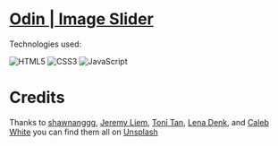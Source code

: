 # [Odin | Image Slider](https://ledathemis.github.io/odin-image-slider)

Technologies used:

![HTML5](https://img.shields.io/badge/html5-E34F26.svg?style=for-the-badge&logo=html5&logoColor=FFF)
![CSS3](https://img.shields.io/badge/css3-1572B6.svg?style=for-the-badge&logo=css3&logoColor=FFF)
![JavaScript](https://img.shields.io/badge/javascript-%23323330.svg?style=for-the-badge&logo=javascript&logoColor=%23F7DF1E)


# Credits
Thanks to 
<a href="https://unsplash.com/@shawnanggg?utm_source=unsplash&utm_medium=referral&utm_content=creditCopyText">shawnanggg</a>,
<a href="https://unsplash.com/@jeremyliem5?utm_source=unsplash&utm_medium=referral&utm_content=creditCopyText">Jeremy Liem</a>,
<a href="https://unsplash.com/@tonitan?utm_source=unsplash&utm_medium=referral&utm_content=creditCopyText">Toni Tan</a>, 
<a href="https://unsplash.com/@lenadenk?utm_source=unsplash&utm_medium=referral&utm_content=creditCopyText">Lena Denk</a>, and 
<a href="https://unsplash.com/@caleb_white?utm_source=unsplash&utm_medium=referral&utm_content=creditCopyText">Caleb White</a> you can find them all on <a href="https://unsplash.com/?utm_source=unsplash&utm_medium=referral&utm_content=creditCopyText">Unsplash</a>
  
